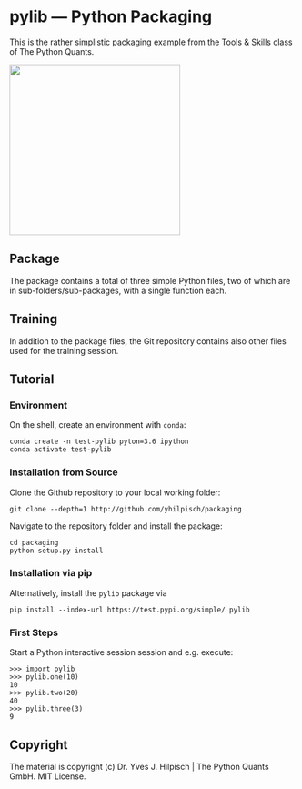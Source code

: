 # pylib &mdash; Python Packaging

This is the rather simplistic packaging example from the Tools & Skills class of The Python Quants.

<img src="http://hilpisch.com/images/finaince_visual_low.png" width=300px>

## Package

The package contains a total of three simple Python files, two of which are in sub-folders/sub-packages, with a single function each.

## Training

In addition to the package files, the Git repository contains also other files used for the training session.

## Tutorial

### Environment

On the shell, create an environment with `conda`:

    conda create -n test-pylib pyton=3.6 ipython
    conda activate test-pylib

### Installation from Source

Clone the Github repository to your local working folder:

    git clone --depth=1 http://github.com/yhilpisch/packaging
    
Navigate to the repository folder and install the package:

    cd packaging
    python setup.py install

### Installation via pip

Alternatively, install the `pylib` package via

    pip install --index-url https://test.pypi.org/simple/ pylib
    
### First Steps
    
Start a Python interactive session session and e.g. execute:

    >>> import pylib
    >>> pylib.one(10)
    10
    >>> pylib.two(20)
    40
    >>> pylib.three(3)
    9

## Copyright

The material is copyright (c) Dr. Yves J. Hilpisch | The Python Quants GmbH. MIT License.
